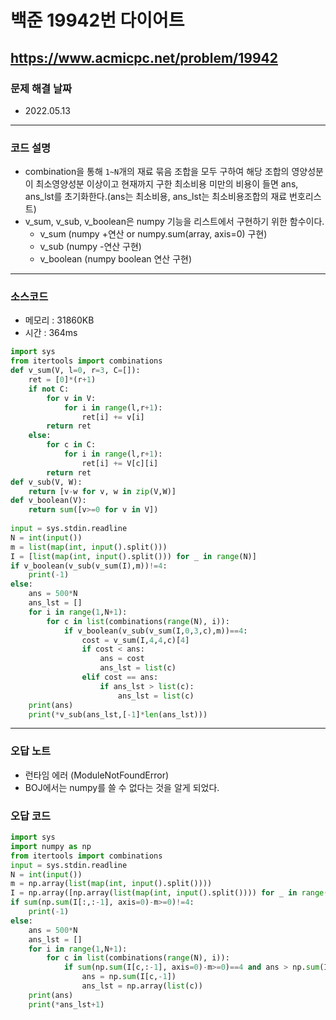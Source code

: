 # 백준 19942번 다이어트
https://www.acmicpc.net/problem/19942
---

### 문제 해결 날짜
- 2022.05.13
---

### 코드 설명
- combination을 통해 `1~N`개의 재료 묶음 조합을 모두 구하여 해당 조합의 영양성분이 최소영양성분 이상이고 현재까지 구한 최소비용 미만의 비용이 들면 ans, ans_lst를 초기화한다.(ans는 최소비용, ans_lst는 최소비용조합의 재료 번호리스트)
- v_sum, v_sub, v_boolean은 numpy 기능을 리스트에서 구현하기 위한 함수이다.
    * v_sum (numpy +연산 or numpy.sum(array, axis=0) 구현)
    * v_sub (numpy -연산 구현)
    * v_boolean (numpy boolean 연산 구현)
---

### 소스코드
- 메모리 : 31860KB
- 시간 : 364ms
```Python
import sys
from itertools import combinations
def v_sum(V, l=0, r=3, C=[]):
    ret = [0]*(r+1)
    if not C:
        for v in V:
            for i in range(l,r+1):
                ret[i] += v[i]
        return ret
    else:
        for c in C:
            for i in range(l,r+1):
                ret[i] += V[c][i]
        return ret
def v_sub(V, W):
    return [v-w for v, w in zip(V,W)]
def v_boolean(V):
    return sum([v>=0 for v in V])
    
input = sys.stdin.readline
N = int(input())
m = list(map(int, input().split()))
I = [list(map(int, input().split())) for _ in range(N)]
if v_boolean(v_sub(v_sum(I),m))!=4:
    print(-1)
else:
    ans = 500*N
    ans_lst = []
    for i in range(1,N+1):
        for c in list(combinations(range(N), i)):
            if v_boolean(v_sub(v_sum(I,0,3,c),m))==4:
                cost = v_sum(I,4,4,c)[4]
                if cost < ans:
                    ans = cost
                    ans_lst = list(c)
                elif cost == ans:
                    if ans_lst > list(c):
                        ans_lst = list(c)
    print(ans)
    print(*v_sub(ans_lst,[-1]*len(ans_lst)))
```
---

### 오답 노트
- 런타임 에러 (ModuleNotFoundError)
- BOJ에서는 numpy를 쓸 수 없다는 것을 알게 되었다.

### 오답 코드
```Python
import sys
import numpy as np
from itertools import combinations
input = sys.stdin.readline
N = int(input())
m = np.array(list(map(int, input().split())))
I = np.array([np.array(list(map(int, input().split()))) for _ in range(N)])
if sum(np.sum(I[:,:-1], axis=0)-m>=0)!=4:
    print(-1)
else:
    ans = 500*N
    ans_lst = []
    for i in range(1,N+1):
        for c in list(combinations(range(N), i)):
            if sum(np.sum(I[c,:-1], axis=0)-m>=0)==4 and ans > np.sum(I[c,-1]):
                ans = np.sum(I[c,-1])
                ans_lst = np.array(list(c))
    print(ans)
    print(*ans_lst+1)
```